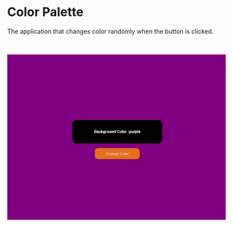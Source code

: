 <h1>Color Palette</h1>

<p>The application that changes color randomly when the button is clicked.</p>

<br/>

![color palette](./colorpalette.png)